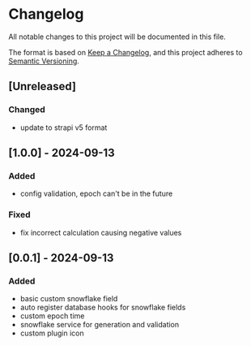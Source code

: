 # Changelog

All notable changes to this project will be documented in this file.

The format is based on [Keep a Changelog](https://keepachangelog.com/en/1.1.0/),
and this project adheres to [Semantic Versioning](https://semver.org/spec/v2.0.0.html).

## [Unreleased]

### Changed

- update to strapi v5 format

## [1.0.0] - 2024-09-13

### Added

- config validation, epoch can't be in the future

### Fixed

- fix incorrect calculation causing negative values

## [0.0.1] - 2024-09-13

### Added

- basic custom snowflake field
- auto register database hooks for snowflake fields
- custom epoch time
- snowflake service for generation and validation
- custom plugin icon
